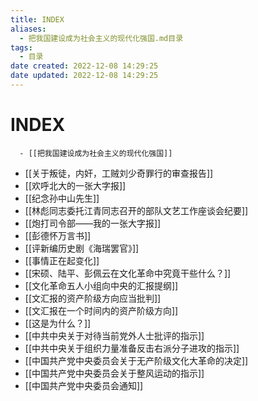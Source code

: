 ```yaml
---
title: INDEX
aliases:
  - 把我国建设成为社会主义的现代化强国.md目录
tags:
  - 目录
date created: 2022-12-08 14:29:25
date updated: 2022-12-08 14:29:25
---
```


# INDEX

      - [[把我国建设成为社会主义的现代化强国]]
- [[关于叛徒，内奸，工贼刘少奇罪行的审查报告]]
- [[欢呼北大的一张大字报]]
- [[纪念孙中山先生]]
- [[林彪同志委托江青同志召开的部队文艺工作座谈会纪要]]
- [[炮打司令部——我的一张大字报]]
- [[彭德怀万言书]]
- [[评新编历史剧《海瑞罢官》]]
- [[事情正在起变化]]
- [[宋硕、陆平、彭佩云在文化革命中究竟干些什么？]]
- [[文化革命五人小组向中央的汇报提纲]]
- [[文汇报的资产阶级方向应当批判]]
- [[文汇报在一个时间内的资产阶级方向]]
- [[这是为什么？]]
- [[中共中央关于对待当前党外人士批评的指示]]
- [[中共中央关于组织力量准备反击右派分子进攻的指示]]
- [[中国共产党中央委员会关于无产阶级文化大革命的决定]]
- [[中国共产党中央委员会关于整风运动的指示]]
- [[中国共产党中央委员会通知]]
